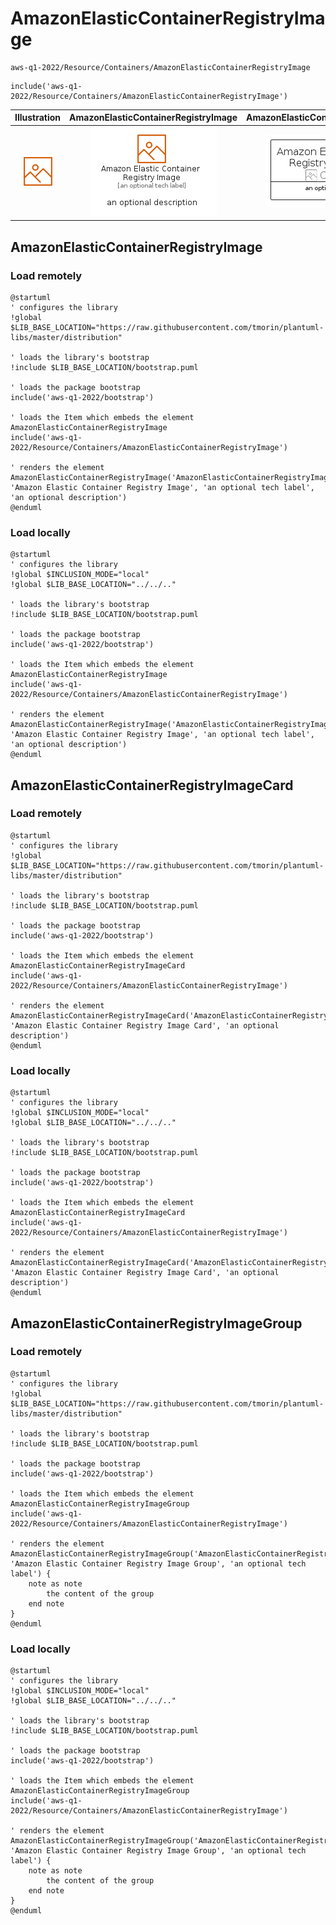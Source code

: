 # AmazonElasticContainerRegistryImage


```text
aws-q1-2022/Resource/Containers/AmazonElasticContainerRegistryImage
```

```text
include('aws-q1-2022/Resource/Containers/AmazonElasticContainerRegistryImage')
```



| Illustration | AmazonElasticContainerRegistryImage | AmazonElasticContainerRegistryImageCard | AmazonElasticContainerRegistryImageGroup |
| :---: | :---: | :---: | :---: |
| ![illustration for Illustration](../../../aws-q1-2022/Resource/Containers/AmazonElasticContainerRegistryImage.png) | ![illustration for AmazonElasticContainerRegistryImage](../../../aws-q1-2022/Resource/Containers/AmazonElasticContainerRegistryImage.Local.png) | ![illustration for AmazonElasticContainerRegistryImageCard](../../../aws-q1-2022/Resource/Containers/AmazonElasticContainerRegistryImageCard.Local.png) | ![illustration for AmazonElasticContainerRegistryImageGroup](../../../aws-q1-2022/Resource/Containers/AmazonElasticContainerRegistryImageGroup.Local.png) |




## AmazonElasticContainerRegistryImage

### Load remotely
```plantuml
@startuml
' configures the library
!global $LIB_BASE_LOCATION="https://raw.githubusercontent.com/tmorin/plantuml-libs/master/distribution"

' loads the library's bootstrap
!include $LIB_BASE_LOCATION/bootstrap.puml

' loads the package bootstrap
include('aws-q1-2022/bootstrap')

' loads the Item which embeds the element AmazonElasticContainerRegistryImage
include('aws-q1-2022/Resource/Containers/AmazonElasticContainerRegistryImage')

' renders the element
AmazonElasticContainerRegistryImage('AmazonElasticContainerRegistryImage', 'Amazon Elastic Container Registry Image', 'an optional tech label', 'an optional description')
@enduml
```

### Load locally
```plantuml
@startuml
' configures the library
!global $INCLUSION_MODE="local"
!global $LIB_BASE_LOCATION="../../.."

' loads the library's bootstrap
!include $LIB_BASE_LOCATION/bootstrap.puml

' loads the package bootstrap
include('aws-q1-2022/bootstrap')

' loads the Item which embeds the element AmazonElasticContainerRegistryImage
include('aws-q1-2022/Resource/Containers/AmazonElasticContainerRegistryImage')

' renders the element
AmazonElasticContainerRegistryImage('AmazonElasticContainerRegistryImage', 'Amazon Elastic Container Registry Image', 'an optional tech label', 'an optional description')
@enduml
```

## AmazonElasticContainerRegistryImageCard

### Load remotely
```plantuml
@startuml
' configures the library
!global $LIB_BASE_LOCATION="https://raw.githubusercontent.com/tmorin/plantuml-libs/master/distribution"

' loads the library's bootstrap
!include $LIB_BASE_LOCATION/bootstrap.puml

' loads the package bootstrap
include('aws-q1-2022/bootstrap')

' loads the Item which embeds the element AmazonElasticContainerRegistryImageCard
include('aws-q1-2022/Resource/Containers/AmazonElasticContainerRegistryImage')

' renders the element
AmazonElasticContainerRegistryImageCard('AmazonElasticContainerRegistryImageCard', 'Amazon Elastic Container Registry Image Card', 'an optional description')
@enduml
```

### Load locally
```plantuml
@startuml
' configures the library
!global $INCLUSION_MODE="local"
!global $LIB_BASE_LOCATION="../../.."

' loads the library's bootstrap
!include $LIB_BASE_LOCATION/bootstrap.puml

' loads the package bootstrap
include('aws-q1-2022/bootstrap')

' loads the Item which embeds the element AmazonElasticContainerRegistryImageCard
include('aws-q1-2022/Resource/Containers/AmazonElasticContainerRegistryImage')

' renders the element
AmazonElasticContainerRegistryImageCard('AmazonElasticContainerRegistryImageCard', 'Amazon Elastic Container Registry Image Card', 'an optional description')
@enduml
```

## AmazonElasticContainerRegistryImageGroup

### Load remotely
```plantuml
@startuml
' configures the library
!global $LIB_BASE_LOCATION="https://raw.githubusercontent.com/tmorin/plantuml-libs/master/distribution"

' loads the library's bootstrap
!include $LIB_BASE_LOCATION/bootstrap.puml

' loads the package bootstrap
include('aws-q1-2022/bootstrap')

' loads the Item which embeds the element AmazonElasticContainerRegistryImageGroup
include('aws-q1-2022/Resource/Containers/AmazonElasticContainerRegistryImage')

' renders the element
AmazonElasticContainerRegistryImageGroup('AmazonElasticContainerRegistryImageGroup', 'Amazon Elastic Container Registry Image Group', 'an optional tech label') {
    note as note
        the content of the group
    end note
}
@enduml
```

### Load locally
```plantuml
@startuml
' configures the library
!global $INCLUSION_MODE="local"
!global $LIB_BASE_LOCATION="../../.."

' loads the library's bootstrap
!include $LIB_BASE_LOCATION/bootstrap.puml

' loads the package bootstrap
include('aws-q1-2022/bootstrap')

' loads the Item which embeds the element AmazonElasticContainerRegistryImageGroup
include('aws-q1-2022/Resource/Containers/AmazonElasticContainerRegistryImage')

' renders the element
AmazonElasticContainerRegistryImageGroup('AmazonElasticContainerRegistryImageGroup', 'Amazon Elastic Container Registry Image Group', 'an optional tech label') {
    note as note
        the content of the group
    end note
}
@enduml
```

